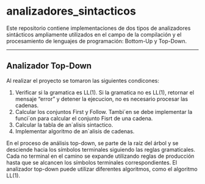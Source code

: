 # analizadores_sintacticos

Este repositorio contiene implementaciones de dos tipos de analizadores sintácticos ampliamente utilizados en el campo de la compilación y el procesamiento de lenguajes de programación: Bottom-Up y Top-Down.

----
Analizador Top-Down
-
Al realizar el proyecto se tomaron las siguientes condicones: 
  1. Verificar si la gramatica es LL(1). Si la gramatica no es LL(1), retornar el mensaje “error” y detener
     la ejecucion, no es necesario procesar las cadenas.
  2. Calcular los conjuntos First y Follow. Tambi´en se debe implementar la funci´on para calcular el conjunto
     Fisrt de una cadena.
  3. Calcular la tabla de an´alisis sintactico.
  4. Implementar algoritmo de an´alisis de cadenas.
 
 
En el proceso de análisis top-down, se parte de la raíz del árbol y se desciende hacia los símbolos terminales siguiendo las reglas gramaticales. Cada no terminal en el camino se expande utilizando reglas de producción hasta que se alcancen los símbolos terminales correspondientes. El analizador top-down puede utilizar diferentes algoritmos, como el algoritmo LL(1).

